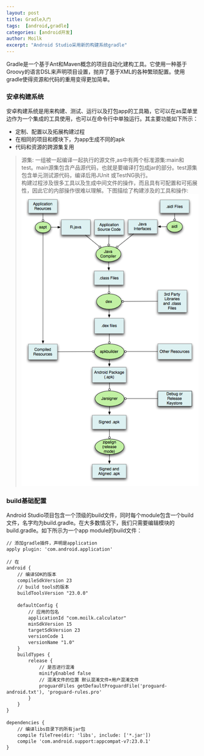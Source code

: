 ```yaml
---
layout: post
title: Gradle入门
tags:  [android,gradle]
categories: [android开发]
author: Moilk
excerpt: "Android Studio采用新的构建系统gradle"
---
```

Gradle是一个基于Ant和Maven概念的项目自动化建构工具。它使用一种基于Groovy的语言DSL来声明项目设置，抛弃了基于XML的各种繁琐配置。使用gradle使得资源和代码的重用变得更加简单。

### 安卓构建系统
安卓构建系统是用来构建、测试、运行以及打包app的工具箱，它可以在as菜单里边作为一个集成的工具使用，也可以在命令行中单独运行。其主要功能如下所示：

* 定制、配置以及拓展构建过程
* 在相同的项目和模块下，为app生成不同的apk
* 代码和资源的跨源集复用
> 源集: 一组被一起编译一起执行的源文件,as中有两个标准源集:main和test。main源集包含产品源代码，也就是要编译打包成jar的部分。test源集包含单元测试源代码，编译后用JUnit 或TestNG执行。  
构建过程涉及很多工具以及生成中间文件的操作，而且具有可配置和可拓展性，因此它的内部操作很难以理解。下图描绘了构建涉及的工具和操作:  
![build.png](../assets/images/build.png)

### build基础配置
Android Studio项目包含一个顶级的build文件，同时每个module包含一个build文件，名字均为build.gradle。在大多数情况下，我们只需要编辑模块的build.gradle。如下所示为一个app module的build文件：

```grooxy
// 添加gradle插件，声明是application
apply plugin: 'com.android.application'

// 在
android {
    // 编译SDK的版本
    compileSdkVersion 23
    // build tools的版本
    buildToolsVersion "23.0.0"

    defaultConfig {
        // 应用的包名
        applicationId "com.moilk.calculator"
        minSdkVersion 15
        targetSdkVersion 23
        versionCode 1
        versionName "1.0"
    }
    buildTypes {
        release {
            // 是否进行混淆
            minifyEnabled false
            // 混淆文件的位置 默认混淆文件+用户混淆文件
            proguardFiles getDefaultProguardFile('proguard-android.txt'), 'proguard-rules.pro'
        }
    }
}

dependencies {
    // 编译libs目录下的所有jar包
    compile fileTree(dir: 'libs', include: ['*.jar'])
    compile 'com.android.support:appcompat-v7:23.0.1'
}
```